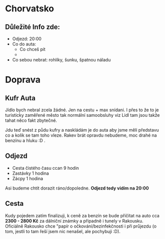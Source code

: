 # Chorvatsko
## Důležité Info zde: 
- Odjezd: 20:00
- Co do auta:
    - Co chceš pít
    - 
- Co sebou nebrat: rohlíky, šunku, špatnou náladu


# Doprava
## Kufr Auta
Jídlo bych nebral zcela žádné. Jen na cestu + max snídani. I přes to že to je turisticky zaměřené město tak normální samoobsluhy viz Lidl tam jsou takže tahat něco fakt zbytečné.

Jdu teď snést z půdu kufry a naskládám je do auta aby jsme měli představu co a kolik se tam toho vleze. Rakev brát opravdu nebudeme, moc drahé na benzínu a hluku :D .

## Odjezd
- Cesta čistého času ccan 9 hodin
- Zastávky 1 hodina
- Zácpy 1 hodina

Asi budeme chtít dorazit ráno/dopoledne. __Odjezd tedy vidím na 20:00__

## Cesta
Kudy pojedem zatím finalizuji, k ceně za benzín se bude přičítat na auto cca __2300 - 2800 Kč__ za dálniční známky a připadně i tunely v Rakousku. Oficiálně Rakousko chce "papír o očkování/bezinfekčnosti i při průjezdu (o tom, jestli to tam řeší jsem nic nenašel, ale pochybuji :D). 

